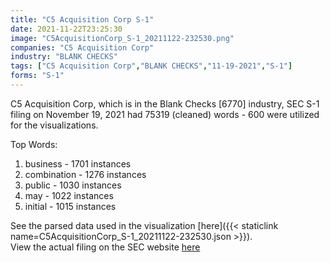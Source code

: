 ```yaml
---
title: "C5 Acquisition Corp S-1"
date: 2021-11-22T23:25:30
image: "C5AcquisitionCorp_S-1_20211122-232530.png"
companies: "C5 Acquisition Corp"
industry: "BLANK CHECKS"
tags: ["C5 Acquisition Corp","BLANK CHECKS","11-19-2021","S-1"]
forms: "S-1"
---
```

C5 Acquisition Corp, which is in the Blank Checks [6770] industry, SEC S-1 filing on November 19, 2021 had 75319 (cleaned) words - 600 were utilized for the visualizations.

Top Words:
1. business - 1701 instances
2. combination - 1276 instances
3. public - 1030 instances
4. may - 1022 instances
5. initial - 1015 instances


See the parsed data used in the visualization [here]({{< staticlink name=C5AcquisitionCorp_S-1_20211122-232530.json >}}).  
View the actual filing on the SEC website [here](https://www.sec.gov/Archives/edgar/data/1856242/0001193125-21-335380.txt)